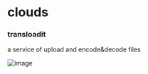 # clouds

### transloadit
a service of upload and encode&decode files

![image](https://user-images.githubusercontent.com/32089134/65813466-3b0f8780-e208-11e9-8d30-7e778f81ce9b.png)
